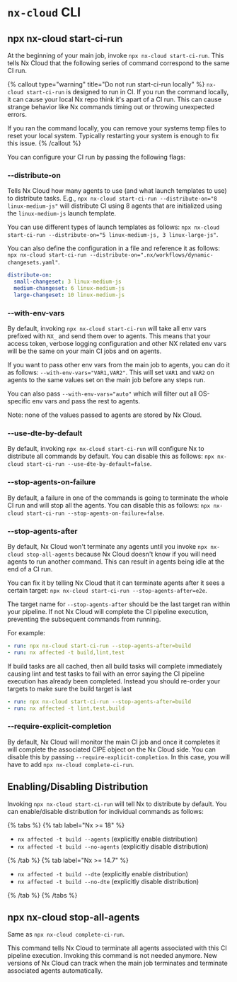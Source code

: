 # `nx-cloud` CLI

## npx nx-cloud start-ci-run

At the beginning of your main job, invoke `npx nx-cloud start-ci-run`. This tells Nx Cloud that the following series of
command correspond to the same CI run.

{% callout type="warning" title="Do not run start-ci-run locally" %}
`nx-cloud start-ci-run` is designed to run in CI. If you run the command locally, it can cause your local Nx repo think it's apart of a CI run. This can cause strange behavior like Nx commands timing out or throwing unexpected errors.

If you ran the command locally, you can remove your systems temp files to reset your local system. Typically restarting your system is enough to fix this issue.
{% /callout %}

You can configure your CI run by passing the following flags:

### --distribute-on

Tells Nx Cloud how many agents to use (and what launch templates to use) to distribute tasks. E.g.,
`npx nx-cloud start-ci-run --distribute-on="8 linux-medium-js"` will distribute CI using 8 agents that are initialized
using the `linux-medium-js` launch template.

You can use different types of launch templates as follows:
`npx nx-cloud start-ci-run --distribute-on="5 linux-medium-js, 3 linux-large-js"`.

You can also define the configuration in a file and reference it as follows:
`npx nx-cloud start-ci-run --distribute-on=".nx/workflows/dynamic-changesets.yaml"`.

```yaml {% fileName=".nx/workflows/dynamic-changesets.yaml" %}
distribute-on:
  small-changeset: 3 linux-medium-js
  medium-changeset: 6 linux-medium-js
  large-changeset: 10 linux-medium-js
```

### --with-env-vars

By default, invoking `npx nx-cloud start-ci-run` will take all env vars prefixed with `NX_` and send them over to agents.
This means that your access token, verbose logging configuration and other NX related env vars will be the same on your
main CI jobs and on agents.

If you want to pass other env vars from the main job to agents, you can do it as follows: `--with-env-vars="VAR1,VAR2"`.
This will set `VAR1` and `VAR2` on agents to the same values set on the main job before any steps run.

You can also pass `--with-env-vars="auto"` which will filter out all OS-specific env vars and pass the rest to agents.

Note: none of the values passed to agents are stored by Nx Cloud.

### --use-dte-by-default

By default, invoking `npx nx-cloud start-ci-run` will configure Nx to distribute all commands by default. You can
disable this as follows: `npx nx-cloud start-ci-run --use-dte-by-default=false`.

### --stop-agents-on-failure

By default, a failure in one of the commands is going to terminate the whole CI run and will stop all the
agents. You can disable this as follows: `npx nx-cloud start-ci-run --stop-agents-on-failure=false`.

### --stop-agents-after

By default, Nx Cloud won't terminate any agents until you invoke `npx nx-cloud stop-all-agents` because Nx Cloud
doesn't know if you will need agents to run another command. This can result in agents being idle at the end of a CI
run.

You can fix it by telling Nx Cloud that it can terminate agents after it sees a certain
target: `npx nx-cloud start-ci-run --stop-agents-after=e2e`.

The target name for `--stop-agents-after` should be the last target ran within your pipeline. If not Nx Cloud will complete the CI pipeline execution, preventing the subsequent commands from running.

For example:

```yaml
- run: npx nx-cloud start-ci-run --stop-agents-after=build
- run: nx affected -t build,lint,test
```

If build tasks are all cached, then all build tasks will complete immediately causing lint and test tasks to fail with an error saying the CI pipeline execution has already been completed. Instead you should re-order your targets to make sure the build target is last

```yaml
- run: npx nx-cloud start-ci-run --stop-agents-after=build
- run: nx affected -t lint,test,build
```

### --require-explicit-completion

By default, Nx Cloud will monitor the main CI job and once it completes it will complete the associated CIPE object on the
Nx Cloud side. You can disable this by passing `--require-explicit-completion`. In this case, you will have to add
`npx nx-cloud complete-ci-run`.

## Enabling/Disabling Distribution

Invoking `npx nx-cloud start-ci-run` will tell Nx to distribute by default. You can enable/disable distribution for
individual commands as follows:

{% tabs %}
{% tab label="Nx >= 18" %}

- `nx affected -t build --agents` (explicitly enable distribution)
- `nx affected -t build --no-agents` (explicitly disable distribution)

{% /tab %}
{% tab label="Nx >= 14.7" %}

- `nx affected -t build --dte` (explicitly enable distribution)
- `nx affected -t build --no-dte` (explicitly disable distribution)

{% /tab %}
{% /tabs %}

## npx nx-cloud stop-all-agents

Same as `npx nx-cloud complete-ci-run`.

This command tells Nx Cloud to terminate all agents associated with this CI pipeline execution.
Invoking this command is not needed anymore. New versions of Nx Cloud can track when the main job terminates
and terminate associated agents automatically.
